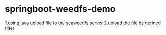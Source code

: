 # springboot-weedfs-demo

1.using java upload file to the seaweedfs server
2.upload the file by defined filter
